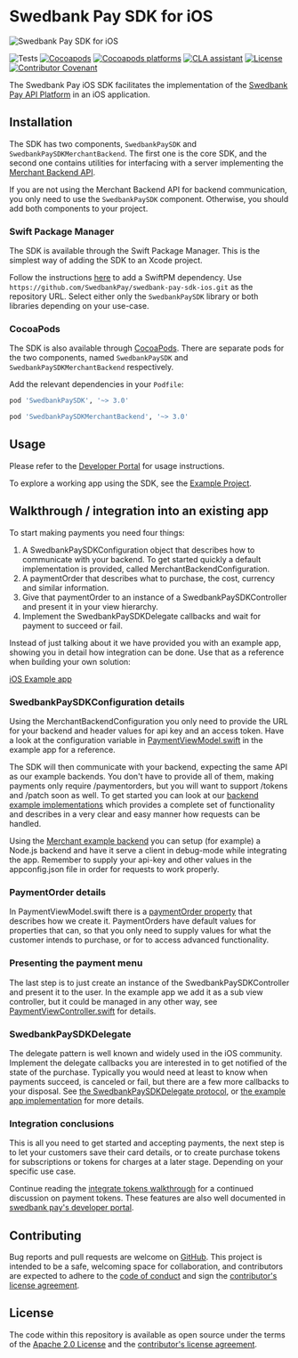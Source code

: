 # Swedbank Pay SDK for iOS

![Swedbank Pay SDK for iOS][opengraph-image]

![Tests][test-badge]
[![Cocoapods][pod-version-badge]][pod]
[![Cocoapods platforms][pod-platforms-badge]][pod]
[![CLA assistant][cla-badge]][cla]
[![License][license-badge]][license]
[![Contributor Covenant][coc-badge]][coc]

The Swedbank Pay iOS SDK facilitates the implementation of the
[Swedbank Pay API Platform][dev-portal] in an iOS application.

## Installation

The SDK has two components, `SwedbankPaySDK` and
`SwedbankPaySDKMerchantBackend`. The first one is the core SDK, and
the second one contains utilities for interfacing with a server implementing
the [Merchant Backend API][merchant-backend-example].

If you are not using the Merchant Backend API for backend communication,
you only need to use the `SwedbankPaySDK` component. Otherwise, you
should add both components to your project.

### Swift Package Manager

The SDK is available through the Swift Package Manager. This is the simplest
way of adding the SDK to an Xcode project.

Follow the instructions [here][xcode-swiftpm] to add a SwiftPM dependency.
Use
`https://github.com/SwedbankPay/swedbank-pay-sdk-ios.git`
as the repository URL. Select either only the `SwedbankPaySDK` library or both
libraries depending on your use-case.

### CocoaPods

The SDK is also available through [CocoaPods][cocoapods]. There are separate
pods for the two components, named  `SwedbankPaySDK` and
`SwedbankPaySDKMerchantBackend` respectively.

Add the relevant dependencies in your `Podfile`:

```ruby
pod 'SwedbankPaySDK', '~> 3.0'
```
```ruby
pod 'SwedbankPaySDKMerchantBackend', '~> 3.0'
```

## Usage

Please refer to the [Developer Portal][dev-portal-sdk] for usage instructions.

To explore a working app using the SDK, see the [Example Project][example-app].

## Walkthrough / integration into an existing app

To start making payments you need four things:

1. A SwedbankPaySDKConfiguration object that describes how to communicate with your backend. To get started quickly a default implementation is provided, called MerchantBackendConfiguration.
2. A paymentOrder that describes what to purchase, the cost, currency and similar information.
3. Give that paymentOrder to an instance of a SwedbankPaySDKController and present it in your view hierarchy.
4. Implement the SwedbankPaySDKDelegate callbacks and wait for payment to succeed or fail.

Instead of just talking about it we have provided you with an example app, showing you in detail how integration can be done. Use that as a reference when building your own solution:

[iOS Example app][example-app]

### SwedbankPaySDKConfiguration details

Using the MerchantBackendConfiguration you only need to provide the URL for your backend and header values for api key and an access token. Have a look at the configuration variable in [PaymentViewModel.swift][PaymentViewModelConfig] in the example app for a reference.

The SDK will then communicate with your backend, expecting the same API as our example backends. You don't have to provide all of them, making payments only require /paymentorders, but you will want to support /tokens and /patch soon as well. To get started you can look at our [backend example implementations][merchant_backend] which provides a complete set of functionality and describes in a very clear and easy manner how requests can be handled.

Using the [Merchant example backend][merchant_backend] you can setup (for example) a Node.js backend and have it serve a client in debug-mode while integrating the app. Remember to supply your api-key and other values in the appconfig.json file in order for requests to work properly.

### PaymentOrder details

In PaymentViewModel.swift there is a [paymentOrder property][PaymentViewModelOrderVar] that describes how we create it. PaymentOrders have default values for properties that can, so that you only need to supply values for what the customer intends to purchase, or for to access advanced functionality.

### Presenting the payment menu

The last step is to just create an instance of the SwedbankPaySDKController and present it to the user. In the example app we add it as a sub view controller, but it could be managed in any other way, see [PaymentViewController.swift][PaymentViewControllerDidLoad] for details.


### SwedbankPaySDKDelegate

The delegate pattern is well known and widely used in the iOS community. Implement the delegate callbacks you are interested in to get notified of the state of the purchase. Typically you would need at least to know when payments succeed, is canceled or fail, but there are a few more callbacks to your disposal. See [the SwedbankPaySDKDelegate protocol][SwedbankPaySDKDelegate], or [the example app implementation][SwedbankPaySDKDelegateExampleApp] for more details.


### Integration conclusions

This is all you need to get started and accepting payments, the next step is to let your customers save their card details, or to create purchase tokens for subscriptions or tokens for charges at a later stage. Depending on your specific use case.

Continue reading the [integrate tokens walkthrough][integrateTokens] for a continued discussion on payment tokens. These features are also well documented in [swedbank pay's developer portal][optionalFeatures].


## Contributing

Bug reports and pull requests are welcome on [GitHub][github]. This project is
intended to be a safe, welcoming space for collaboration, and contributors are
expected to adhere to the [code of conduct][coc] and sign the
[contributor's license agreement][cla].

## License

The code within this repository is available as open source under the terms of
the [Apache 2.0 License][license] and the [contributor's license
agreement][cla].

[merchant-backend-example]: https://github.com/SwedbankPay/swedbank-pay-sdk-mobile-example-merchant
[xcode-swiftpm]: https://developer.apple.com/documentation/swift_packages/adding_package_dependencies_to_your_app
[cocoapods]: https://cocoapods.org/
[dev-portal]:           https://developer.swedbankpay.com/
[dev-portal-sdk]:       https://developer.swedbankpay.com/modules-sdks/mobile-sdk/
[cla-badge]:            https://cla-assistant.io/readme/badge/SwedbankPay/swedbank-pay-sdk-android
[cla]:                  https://cla-assistant.io/SwedbankPay/swedbank-pay-sdk-android
[coc-badge]:            https://img.shields.io/badge/Contributor%20Covenant-v2.0%20adopted-ff69b4.svg
[coc]:                  ./CODE_OF_CONDUCT.md
[dependabot-badge]:     https://api.dependabot.com/badges/status?host=github&repo=SwedbankPay/swedbank-pay-sdk-android
[dependabot]:           https://dependabot.com
[example-app]:          https://github.com/SwedbankPay/swedbank-pay-sdk-ios-example-app
[github]:               https://github.com/SwedbankPay/swedbank-pay-sdk-ios
[license-badge]:        https://img.shields.io/github/license/SwedbankPay/swedbank-pay-sdk-android
[license]:              https://opensource.org/licenses/Apache-2.0
[opengraph-image]:      https://repository-images.githubusercontent.com/209730241/aa264700-6d3d-11eb-99e1-0b40a9bb19be
[pod-version-badge]:    https://img.shields.io/cocoapods/v/SwedbankPaySDK
[pod-platforms-badge]:  https://img.shields.io/cocoapods/p/SwedbankPaySDK
[pod]:                  https://cocoapods.org/pods/SwedbankPaySDK
[test-badge]:           https://github.com/SwedbankPay/swedbank-pay-sdk-ios/workflows/Test/badge.svg

[merchant_backend]: https://github.com/SwedbankPay/swedbank-pay-sdk-mobile-example-merchant
[PaymentViewModelConfig]: https://github.com/SwedbankPay/swedbank-pay-sdk-ios-example-app/blob/main/Example-app/ViewModels/PaymentViewModel.swift#:~:text=var%20configuration:
[PaymentViewModelOrderVar]: https://github.com/SwedbankPay/swedbank-pay-sdk-ios-example-app/blob/main/Example-app/ViewModels/PaymentViewModel.swift#:~:text=var%20paymentOrder:
[PaymentViewControllerDidLoad]: https://github.com/SwedbankPay/swedbank-pay-sdk-ios-example-app/blob/main/Example-app/ViewControllers/PaymentViewController.swift#:~:text=func%20viewDidAppear
[SwedbankPaySDKDelegate]: https://github.com/SwedbankPay/swedbank-pay-sdk-ios/blob/main/SwedbankPaySDK/Classes/SwedbankPaySDKController.swift#:~:text=protocol%20SwedbankPaySDKDelegate
[SwedbankPaySDKDelegateExampleApp]: https://github.com/SwedbankPay/swedbank-pay-sdk-ios-example-app/blob/main/Example-app/ViewControllers/PaymentViewController.swift#:~:text=extension%20PaymentViewController:%20SwedbankPaySDKDelegate
[integrateTokens]: ./integrateTokens.md
[optionalFeatures]: https://developer.swedbankpay.com/checkout-v3/payments-only/features/optional